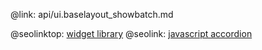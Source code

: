 @link: api/ui.baselayout_showbatch.md

@seolinktop: [widget library](https://webix.com)
@seolink: [javascript accordion](https://webix.com/widget/accordion/)